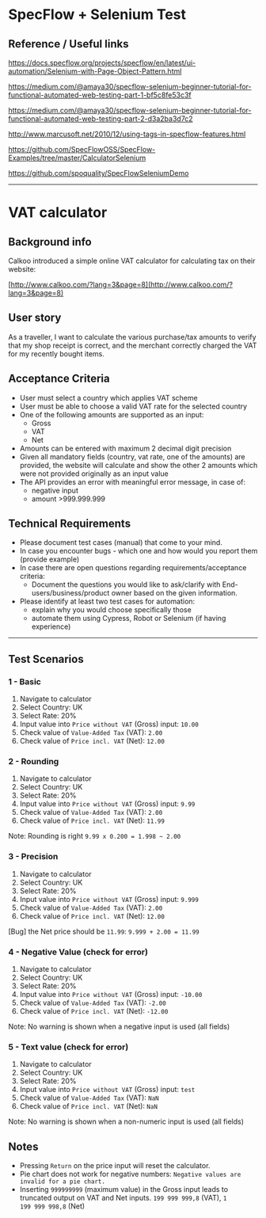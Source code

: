 # SpecFlow + Selenium Test

## Reference / Useful links

https://docs.specflow.org/projects/specflow/en/latest/ui-automation/Selenium-with-Page-Object-Pattern.html

https://medium.com/@amaya30/specflow-selenium-beginner-tutorial-for-functional-automated-web-testing-part-1-bf5c8fe53c3f

https://medium.com/@amaya30/specflow-selenium-beginner-tutorial-for-functional-automated-web-testing-part-2-d3a2ba3d7c2

http://www.marcusoft.net/2010/12/using-tags-in-specflow-features.html

https://github.com/SpecFlowOSS/SpecFlow-Examples/tree/master/CalculatorSelenium

https://github.com/spoquality/SpecFlowSeleniumDemo

---

# VAT calculator

## Background info
Calkoo introduced a simple online VAT calculator for calculating tax on their website:

[http://www.calkoo.com/?lang=3&page=8](http://www.calkoo.com/?lang=3&page=8)

## User story
As a traveller, I want to calculate the various purchase/tax amounts to verify that my shop 
receipt is correct, and the merchant correctly charged the VAT for my recently bought items.


## Acceptance Criteria
- User must select a country which applies VAT scheme
- User must be able to choose a valid VAT rate for the selected country
- One of the following amounts are supported as an input:
	- Gross
	- VAT
	- Net
- Amounts can be entered with maximum 2 decimal digit precision
- Given all mandatory fields (country, vat rate, one of the amounts) are provided, 
the website will calculate and show the other 2 amounts which were not 
provided originally as an input value
- The API provides an error with meaningful error message, in case of:
	- negative input
	- amount >999.999.999

## Technical Requirements
- Please document test cases (manual) that come to your mind.
- In case you encounter bugs - which one and how would you report them (provide example)
- In case there are open questions regarding requirements/acceptance criteria:
	- Document the questions you would like to ask/clarify with End-users/business/product owner based on the given information.
- Please identify at least two test cases for automation:
	- explain why you would choose specifically those
	- automate them using Cypress, Robot or Selenium (if having experience)

---

## Test Scenarios

### 1 - Basic

1. Navigate to calculator
2. Select Country: UK
3. Select Rate: 20%
4. Input value into `Price without VAT` (Gross) input: `10.00`
5. Check value of `Value-Added Tax` (VAT): `2.00`
6. Check value of `Price incl. VAT` (Net): `12.00`

### 2 - Rounding

1. Navigate to calculator
2. Select Country: UK
3. Select Rate: 20%
4. Input value into `Price without VAT` (Gross) input: `9.99`
5. Check value of `Value-Added Tax` (VAT): `2.00`
6. Check value of `Price incl. VAT` (Net): `11.99`

Note: Rounding is right `9.99 x 0.200 = 1.998 ~ 2.00`

### 3 - Precision

1. Navigate to calculator
2. Select Country: UK
3. Select Rate: 20%
4. Input value into `Price without VAT` (Gross) input: `9.999`
5. Check value of `Value-Added Tax` (VAT): `2.00`
6. Check value of `Price incl. VAT` (Net): `12.00`

[Bug] the Net price should be `11.99`: `9.999 + 2.00 = 11.99`

### 4 - Negative Value (check for error)

1. Navigate to calculator
2. Select Country: UK
3. Select Rate: 20%
4. Input value into `Price without VAT` (Gross) input: `-10.00`
5. Check value of `Value-Added Tax` (VAT): `-2.00`
6. Check value of `Price incl. VAT` (Net): `-12.00`

Note: No warning is shown when a negative input is used (all fields)


### 5 - Text value (check for error)

1. Navigate to calculator
2. Select Country: UK
3. Select Rate: 20%
4. Input value into `Price without VAT` (Gross) input: `test`
5. Check value of `Value-Added Tax` (VAT): `NaN`
6. Check value of `Price incl. VAT` (Net): `NaN`

Note: No warning is shown when a non-numeric input is used (all fields)


## Notes

- Pressing `Return` on the price input will reset the calculator.
- Pie chart does not work for negative numbers: `Negative values are invalid for a pie chart.`
- Inserting `999999999` (maximum value) in the Gross input leads to truncated output on VAT and Net inputs. `199 999 999,8` (VAT), `1 199 999 998,8` (Net)
